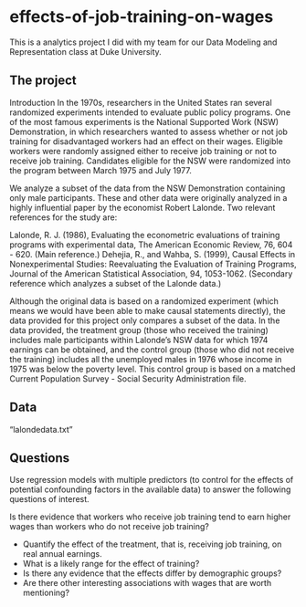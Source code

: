 # effects-of-job-training-on-wages
This is a analytics project I did with my team for our Data Modeling and Representation class at Duke University.

## The project
Introduction
In the 1970s, researchers in the United States ran several randomized experiments intended to evaluate public policy programs. One of the most famous experiments is the National Supported Work (NSW) Demonstration, in which researchers wanted to assess whether or not job training for disadvantaged workers had an effect on their wages. Eligible workers were randomly assigned either to receive job training or not to receive job training. Candidates eligible for the NSW were randomized into the program between March 1975 and July 1977.

We analyze a subset of the data from the NSW Demonstration containing only male participants. These and other data were originally analyzed in a highly influential paper by the economist Robert Lalonde. Two relevant references for the study are:

Lalonde, R. J. (1986), Evaluating the econometric evaluations of training programs with experimental data, The American Economic Review, 76, 604 - 620. (Main reference.)
Dehejia, R., and Wahba, S. (1999), Causal Effects in Nonexperimental Studies: Reevaluating the Evaluation of Training Programs, Journal of the American Statistical Association, 94, 1053-1062. (Secondary reference which analyzes a subset of the Lalonde data.)

Although the original data is based on a randomized experiment (which means we would have been able to make causal statements directly), the data provided for this project only compares a subset of the data. In the data provided, the treatment group (those who received the training) includes male participants within Lalonde’s NSW data for which 1974 earnings can be obtained, and the control group (those who did not receive the training) includes all the unemployed males in 1976 whose income in 1975 was below the poverty level. This control group is based on a matched Current Population Survey - Social Security Administration file.

## Data
“lalondedata.txt”

## Questions
Use regression models with multiple predictors (to control for the effects of potential confounding factors in the available data) to answer the following questions of interest.

Is there evidence that workers who receive job training tend to earn higher wages than workers who do not receive job training?
+ Quantify the effect of the treatment, that is, receiving job training, on real annual earnings.
+ What is a likely range for the effect of training?
+ Is there any evidence that the effects differ by demographic groups?
+ Are there other interesting associations with wages that are worth mentioning?
